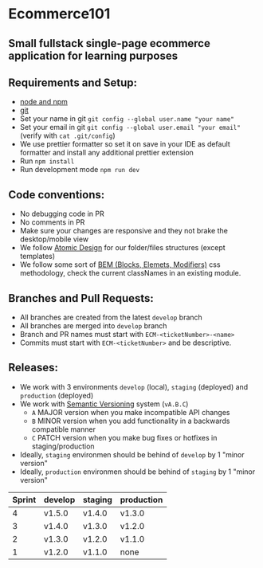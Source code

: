 # Ecommerce101

## Small fullstack single-page ecommerce application for learning purposes

## **Requirements and Setup:**

- [node and npm](https://nodejs.org/)
- [git](https://git-scm.com/)
- Set your name in git `git config --global user.name "your name"`
- Set your email in git `git config --global user.email "your email"` (verify with `cat .git/config`)
- We use prettier formatter so set it on save in your IDE as default formatter and install any additional prettier extension
- Run `npm install`
- Run development mode `npm run dev`

## **Code conventions:**

- No debugging code in PR
- No comments in PR
- Make sure your changes are responsive and they not brake the desktop/mobile view
- We follow [Atomic Design](https://atomicdesign.bradfrost.com/table-of-contents/) for our folder/files structures (except templates)
- We follow some sort of [BEM (Blocks, Elemets, Modifiers)](https://getbem.com/introduction/) css methodology, check the current classNames in an existing module.

## **Branches and Pull Requests**:

- All branches are created from the latest `develop` branch
- All branches are merged into `develop` branch
- Branch and PR names must start with `ECM-<ticketNumber>-<name>`
- Commits must start with `ECM-<ticketNumber>` and be descriptive.

## **Releases**:

- We work with 3 environments `develop` (local), `staging` (deployed) and `production` (deployed)
- We work with [Semantic Versioning](https://semver.org/#semantic-versioning-200) system (`vA.B.C`)
  - `A` MAJOR version when you make incompatible API changes
  - `B` MINOR version when you add functionality in a backwards compatible manner
  - `C` PATCH version when you make bug fixes or hotfixes in staging/production
- Ideally, `staging` environmen should be behind of `develop` by 1 "minor version"
- Ideally, `production` environmen should be behind of `staging` by 1 "minor version"

| Sprint | develop | staging | production |
| ------ | ------- | ------- | ---------- |
| 4      | v1.5.0  | v1.4.0  | v1.3.0     |
| 3      | v1.4.0  | v1.3.0  | v1.2.0     |
| 2      | v1.3.0  | v1.2.0  | v1.1.0     |
| 1      | v1.2.0  | v1.1.0  | none       |
